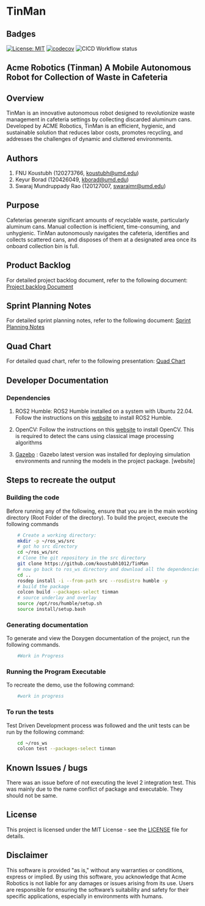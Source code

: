 # TinMan

## Badges

[![License: MIT](https://img.shields.io/badge/License-MIT-yellow.svg)](https://opensource.org/licenses/MIT)
[![codecov](https://codecov.io/gh/koustubh1012/TinMan/graph/badge.svg?token=XTWB4FQJ5K)](https://codecov.io/gh/koustubh1012/TinMan)
![CICD Workflow status](https://github.com/koustubh1012/TinMan/actions/workflows/run-unit-test-and-upload-codecov.yml/badge.svg)

## Acme Robotics (Tinman) A Mobile Autonomous Robot for Collection of Waste in Cafeteria

## Overview

TinMan is an innovative autonomous robot designed to revolutionize waste management in cafeteria settings by collecting discarded aluminum cans. Developed by ACME Robotics, TinMan is an efficient, hygienic, and sustainable solution that reduces labor costs, promotes recycling, and addresses the challenges of dynamic and cluttered environments.

## Authors

1. FNU Koustubh             (120273766, koustubh@umd.edu)
2. Keyur Borad              (120426049, kborad@umd.edu)
3. Swaraj Mundruppady Rao   (120127007, swarajmr@umd.edu)

## Purpose

Cafeterias generate significant amounts of recyclable waste, particularly aluminum cans. Manual collection is inefficient, time-consuming, and unhygienic. TinMan autonomously navigates the cafeteria, identifies and collects scattered cans, and disposes of them at a designated area once its onboard collection bin is full.

## Product Backlog

For detailed project backlog document, refer to the following document: [Project backlog Document](https://docs.google.com/spreadsheets/d/15zRh9hyb8FhVGP8c3GUeDephmkg42Pm05zHLUwGk4No/edit?gid=0#gid=0)

## Sprint Planning Notes

For detailed sprint planning notes, refer to the following document: [Sprint Planning Notes](https://docs.google.com/document/d/1aYkBTQEc9sz_2KH6B-emRayM40f5MsLR75mS5LxTISY/edit?tab=t.0#heading=h.6j90akwcnl1i)

## Quad Chart

For detailed quad chart, refer to the following presentation: [Quad Chart](https://docs.google.com/presentation/d/1e9iCOqxLyKkk5ClS3eGCo465Qvf01dGejnwnA9A_B3Q/edit#slide=id.g316a9aed667_2_89)

## Developer Documentation

### Dependencies

1. ROS2 Humble: ROS2 Humble installed on a system with Ubuntu 22.04. Follow the instructions on this [website](https://docs.ros.org/en/humble/Installation/Ubuntu-Install-Debians.html) to install ROS2 Humble.

2. OpenCV: Follow the instructions on this [website](https://www.geeksforgeeks.org/how-to-install-opencv-in-c-on-linux/) to install OpenCV. This is required to detect the cans using classical image processing algorithms

3. [Gazebo](https://classic.gazebosim.org/tutorials?tut=install_ubuntu) : Gazebo latest version was installed for deploying simulation environments and running the models in the project package. [website]

## Steps to recreate the output

### Building the code
Before running any of the following, ensure that you are in the main working directory (Root Folder of the directory). To build the project, execute the following commands

```bash
    # Create a working directory:
    mkdir -p ~/ros_ws/src
    # got ho src directory
    cd ~/ros_ws/src
    # Clone the git repository in the src directory
    git clone https://github.com/koustubh1012/TinMan
    # now go back to ros_ws directory and download all the dependencies
    cd .. 
    rosdep install -i --from-path src --rosdistro humble -y
    # build the package
    colcon build --packages-select tinman
    # source underlay and overlay
    source /opt/ros/humble/setup.sh
    source install/setup.bash
```
### Generating documentation 
To generate and view the Doxygen documentation of the project, run the following commands.

```bash
    #Work in Progress
```
### Running the Program Executable 

To recreate the demo, use the following command:

```bash
    #work in progress
```

### To run the tests 
Test Driven Development process was followed and the unit tests can be run by the following command:

```bash
    cd ~/ros_ws
    colcon test --packages-select tinman

```

## Known Issues / bugs
There was an issue before of not executing the level 2 integration test. This was mainly due to the name conflict of package and executable. They should not be same. 
    
## License
This project is licensed under the MIT License - see the [LICENSE](LICENSE) file for details.

## Disclaimer
This software is provided "as is," without any warranties or conditions, express or implied. By using this software, you acknowledge that Acme Robotics is not liable for any damages or issues arising from its use. Users are responsible for ensuring the software’s suitability and safety for their specific applications, especially in environments with humans.
